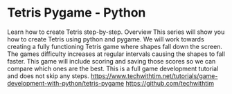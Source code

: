 # Tetris Pygame - Python
Learn how to create Tetris step-by-step.
Overview
This series will show you how to create Tetris using python and pygame. We will work towards creating a fully functioning Tetris game where shapes fall down the screen. The games difficulty increases at regular intervals causing the shapes to fall faster. This game will include scoring and saving those scores so we can compare which ones are the best. This is a full game development tutorial and does not skip any steps.
https://www.techwithtim.net/tutorials/game-development-with-python/tetris-pygame
https://github.com/techwithtim
